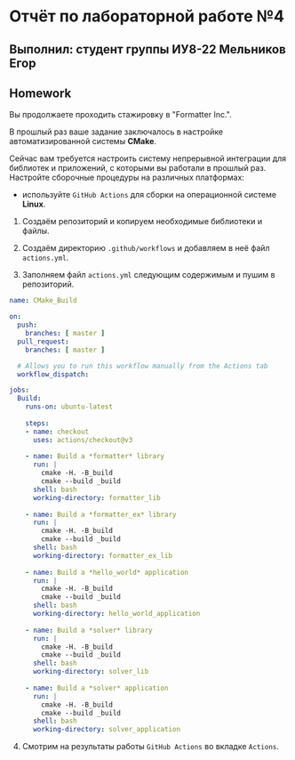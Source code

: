 # Отчёт по лабораторной работе №4

## Выполнил: студент группы ИУ8-22 Мельников Егор

## Homework

Вы продолжаете проходить стажировку в "Formatter Inc.".

В прошлый раз ваше задание заключалось в настройке автоматизированной системы **CMake**.

Сейчас вам требуется настроить систему непрерывной интеграции для библиотек и приложений, с которыми вы работали в прошлый раз. Настройте сборочные процедуры на различных платформах:
* используйте `GitHub Actions` для сборки на операционной системе **Linux**.

1. Создаём репозиторий и копируем необходимые библиотеки и файлы.

2. Создаём директорию `.github/workflows` и добавляем в неё файл `actions.yml`.

3. Заполняем файл `actions.yml` следующим содержимым и пушим в репозиторий.

```yaml
name: CMake_Build

on:
  push:
    branches: [ master ]
  pull_request:
    branches: [ master ]

  # Allows you to run this workflow manually from the Actions tab
  workflow_dispatch:

jobs:
  Build:
    runs-on: ubuntu-latest
    
    steps:
    - name: checkout
      uses: actions/checkout@v3
    
    - name: Build a *formatter* library
      run: |
        cmake -H. -B_build
        cmake --build _build
      shell: bash
      working-directory: formatter_lib
      
    - name: Build a *formatter_ex* library
      run: |
        cmake -H. -B_build
        cmake --build _build
      shell: bash
      working-directory: formatter_ex_lib
      
    - name: Build a *hello_world* application
      run: |
        cmake -H. -B_build
        cmake --build _build
      shell: bash
      working-directory: hello_world_application
      
    - name: Build a *solver* library
      run: |
        cmake -H. -B_build
        cmake --build _build
      shell: bash
      working-directory: solver_lib
      
    - name: Build a *solver* application
      run: |
        cmake -H. -B_build
        cmake --build _build
      shell: bash
      working-directory: solver_application
```

4. Смотрим на результаты работы `GitHub Actions` во вкладке `Actions`.

